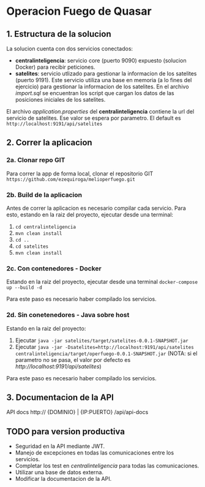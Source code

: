 # Operacion Fuego de Quasar

## 1. Estructura de la solucion

La solucion cuenta con dos servicios conectados:

- **centralinteligencia**: servicio core (puerto 9090) expuesto (solucion Docker) para recibir peticiones.
- **satelites**: servicio utlizado para gestionar la informacion de los satelites (puerto 9191). Este servicio utiliza una base en memoria (a lo fines del ejercicio) para gestionar la informacion de los satelites. En el archivo *import.sql* se encuentran los script que cargan los datos de las posiciones iniciales de los satelites.

El archivo *application.properties* del **centralinteligencia** contiene la url del servicio de satelites. Ese valor se espera por parametro. El default es `http://localhost:9191/api/satelites`

## 2. Correr la aplicacion

### 2a. Clonar repo GIT

Para correr la app de forma local, clonar el repositorio GIT `https://github.com/ezequiroga/melioperfuego.git`

### 2b. Build de la aplicacion

Antes de correr la aplicacion es necesario compilar cada servicio. Para esto, estando en la raiz del proyecto, ejecutar desde una terminal:
1. `cd centralinteligencia`
2. `mvn clean install`
3. `cd ..`
4. `cd satelites`
5. `mvn clean install`

### 2c. Con contenedores - Docker

Estando en la raiz del proyecto, ejecutar desde una terminal `docker-compose up --build -d`

Para este paso es necesario haber compilado los servicios.

### 2d. Sin conetenedores - Java sobre host

Estando en la raiz del proyecto:
1. Ejecutar `java -jar satelites/target/satelites-0.0.1-SNAPSHOT.jar`
2. Ejecutar `java -jar -Dsatelites=http://localhost:9191/api/satelites centralinteligencia/target/operfuego-0.0.1-SNAPSHOT.jar` (NOTA: si el parametro no se pasa, el valor por defecto es *http://localhost:9191/api/satelites*)

Para este paso es necesario haber compilado los servicios.

## 3. Documentacion de la API

API docs http:// \{DOMINIO\} | \{IP:PUERTO\} /api/api-docs

## TODO para version productiva
- Seguridad en la API mediante JWT.
- Manejo de excepciones en todas las comunicaciones entre los servicios.
- Completar los test en *centralinteligencia* para todas las comunicaciones.
- Utilizar una base de datos externa.
- Modificar la documentacion de la API.